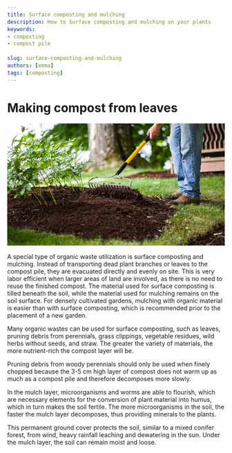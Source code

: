 ```yaml
---
title: Surface composting and mulching
description: How to Surface composting and mulching on your plants
keywords:
- composting
- compost pile

slug: surface-composting-and-mulching
authors: [emma]
tags: [composting]
---
```


# Making compost from leaves

![compost and mulching](./img/img.png)

A special type of organic waste utilization is surface composting and mulching. Instead of transporting dead plant branches
or leaves to the compost pile, they are evacuated directly and evenly on site. This is very labor efficient when larger
areas of land are involved, as there is no need to reuse the finished compost. The material used for surface composting
is tilled beneath the soil, while the material used for mulching remains on the soil surface. For densely cultivated gardens,
mulching with organic material is easier than with surface composting, which is recommended prior to the placement of a new garden.

<!-- truncate -->

Many organic wastes can be used for surface composting, such as leaves, pruning debris from perennials, grass clippings,
vegetable residues, wild herbs without seeds, and straw. The greater the variety of materials, the more nutrient-rich
the compost layer will be.

Pruning debris from woody perennials should only be used when finely chopped because the 3-5 cm high layer of compost
does not warm up as much as a compost pile and therefore decomposes more slowly.

In the mulch layer, microorganisms and worms are able to flourish, which are necessary elements for the conversion of
plant material into humus, which in turn makes the soil fertile. The more microorganisms in the soil, the faster the
mulch layer decomposes, thus providing minerals to the plants.

This permanent ground cover protects the soil, similar to a mixed conifer forest, from wind, heavy rainfall leaching and
dewatering in the sun. Under the mulch layer, the soil can remain moist and loose.

